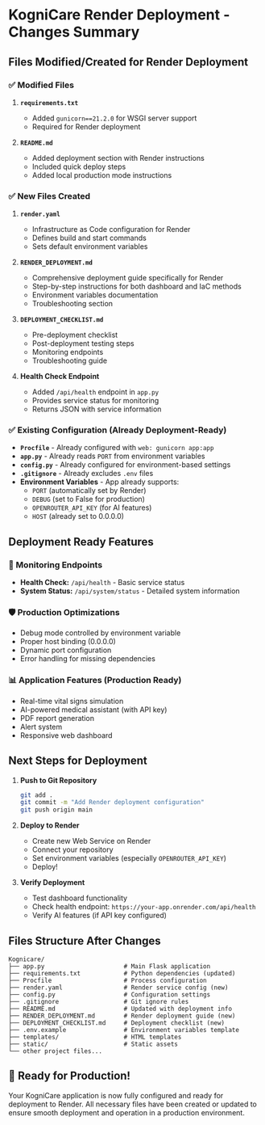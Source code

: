 # KogniCare Render Deployment - Changes Summary

## Files Modified/Created for Render Deployment

### ✅ Modified Files

1. **`requirements.txt`**
   - Added `gunicorn==21.2.0` for WSGI server support
   - Required for Render deployment

2. **`README.md`**
   - Added deployment section with Render instructions
   - Included quick deploy steps
   - Added local production mode instructions

### ✅ New Files Created

1. **`render.yaml`**
   - Infrastructure as Code configuration for Render
   - Defines build and start commands
   - Sets default environment variables

2. **`RENDER_DEPLOYMENT.md`**
   - Comprehensive deployment guide specifically for Render
   - Step-by-step instructions for both dashboard and IaC methods
   - Environment variables documentation
   - Troubleshooting section

3. **`DEPLOYMENT_CHECKLIST.md`**
   - Pre-deployment checklist
   - Post-deployment testing steps
   - Monitoring endpoints
   - Troubleshooting guide

4. **Health Check Endpoint**
   - Added `/api/health` endpoint in `app.py`
   - Provides service status for monitoring
   - Returns JSON with service information

### ✅ Existing Configuration (Already Deployment-Ready)

- **`Procfile`** - Already configured with `web: gunicorn app:app`
- **`app.py`** - Already reads `PORT` from environment variables
- **`config.py`** - Already configured for environment-based settings
- **`.gitignore`** - Already excludes `.env` files
- **Environment Variables** - App already supports:
  - `PORT` (automatically set by Render)
  - `DEBUG` (set to False for production)
  - `OPENROUTER_API_KEY` (for AI features)
  - `HOST` (already set to 0.0.0.0)

## Deployment Ready Features

### 🔄 Monitoring Endpoints
- **Health Check:** `/api/health` - Basic service status
- **System Status:** `/api/system/status` - Detailed system information

### 🛡️ Production Optimizations
- Debug mode controlled by environment variable
- Proper host binding (0.0.0.0)
- Dynamic port configuration
- Error handling for missing dependencies

### 📊 Application Features (Production Ready)
- Real-time vital signs simulation
- AI-powered medical assistant (with API key)
- PDF report generation
- Alert system
- Responsive web dashboard

## Next Steps for Deployment

1. **Push to Git Repository**
   ```bash
   git add .
   git commit -m "Add Render deployment configuration"
   git push origin main
   ```

2. **Deploy to Render**
   - Create new Web Service on Render
   - Connect your repository
   - Set environment variables (especially `OPENROUTER_API_KEY`)
   - Deploy!

3. **Verify Deployment**
   - Test dashboard functionality
   - Check health endpoint: `https://your-app.onrender.com/api/health`
   - Verify AI features (if API key configured)

## Files Structure After Changes

```
Kognicare/
├── app.py                      # Main Flask application
├── requirements.txt            # Python dependencies (updated)
├── Procfile                    # Process configuration
├── render.yaml                 # Render service config (new)
├── config.py                   # Configuration settings
├── .gitignore                  # Git ignore rules
├── README.md                   # Updated with deployment info
├── RENDER_DEPLOYMENT.md        # Render deployment guide (new)
├── DEPLOYMENT_CHECKLIST.md     # Deployment checklist (new)
├── .env.example                # Environment variables template
├── templates/                  # HTML templates
├── static/                     # Static assets
└── other project files...
```

## 🎉 Ready for Production!

Your KogniCare application is now fully configured and ready for deployment to Render. All necessary files have been created or updated to ensure smooth deployment and operation in a production environment.
